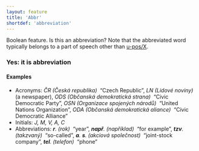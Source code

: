 ```yaml
---
layout: feature
title: 'Abbr'
shortdef: 'abbreviation'
---
```


Boolean feature. Is this an abbreviation? Note that the abbreviated
word typically belongs to a part of speech other than [u-pos/X]().

### Yes: it is abbreviation

#### Examples

* Acronyms:
  _ČR (Česká republika)&nbsp;_ “Czech Republic”,
  _LN (Lidové noviny)&nbsp;_ (a newspaper),
  _ODS (Občanská demokratická strana)&nbsp;_ “Civic Democratic Party”,
  _OSN (Organizace spojených národů)&nbsp;_ “United Nations Organization”,
  _ODA (Občanská demokratická aliance)&nbsp;_ “Civic Democratic Alliance”
* Initials: _J, M, V, A, C_
* Abbreviations:
  _<b>r</b>. (rok)&nbsp;_ “year”,
  _<b>např</b>. (například)&nbsp;_ “for example”,
  _<b>tzv</b>. (takzvaný)&nbsp;_ “so-called”,
  _<b>a</b>. <b>s</b>. (akciová společnost)&nbsp;_ “joint-stock company”,
  _<b>tel</b>. (telefon)&nbsp;_ “phone”
